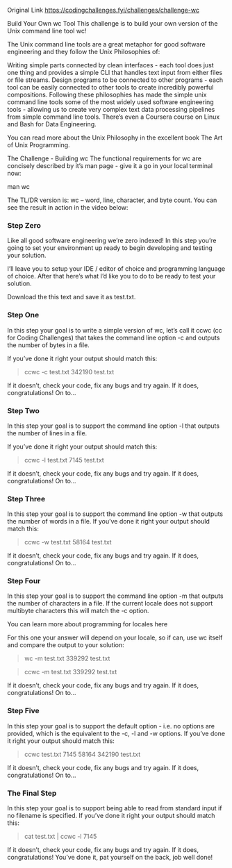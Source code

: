 Original Link
https://codingchallenges.fyi/challenges/challenge-wc

Build Your Own wc Tool
This challenge is to build your own version of the Unix command line tool wc!

The Unix command line tools are a great metaphor for good software engineering and they follow the Unix Philosophies of:

Writing simple parts connected by clean interfaces - each tool does just one thing and provides a simple CLI that handles text input from either files or file streams.
Design programs to be connected to other programs - each tool can be easily connected to other tools to create incredibly powerful compositions.
Following these philosophies has made the simple unix command line tools some of the most widely used software engineering tools - allowing us to create very complex text data processing pipelines from simple command line tools. There’s even a Coursera course on Linux and Bash for Data Engineering.

You can read more about the Unix Philosophy in the excellent book The Art of Unix Programming.

The Challenge - Building wc
The functional requirements for wc are concisely described by it’s man page - give it a go in your local terminal now:

man wc

The TL/DR version is: wc – word, line, character, and byte count. You can see the result in action in the video below:


### Step Zero
Like all good software engineering we’re zero indexed! In this step you’re going to set your environment up ready to begin developing and testing your solution.

I’ll leave you to setup your IDE / editor of choice and programming language of choice. After that here’s what I’d like you to do to be ready to test your solution.

Download the this text and save it as test.txt.

### Step One
In this step your goal is to write a simple version of wc, let’s call it ccwc (cc for Coding Challenges) that takes the command line option -c and outputs the number of bytes in a file.

If you’ve done it right your output should match this:

>ccwc -c test.txt
  342190 test.txt

If it doesn’t, check your code, fix any bugs and try again. If it does, congratulations! On to…

### Step Two
In this step your goal is to support the command line option -l that outputs the number of lines in a file.

If you’ve done it right your output should match this:

>ccwc -l test.txt
    7145 test.txt

If it doesn’t, check your code, fix any bugs and try again. If it does, congratulations! On to…

### Step Three
In this step your goal is to support the command line option -w that outputs the number of words in a file. If you’ve done it right your output should match this:

>ccwc -w test.txt
   58164 test.txt

If it doesn’t, check your code, fix any bugs and try again. If it does, congratulations! On to…

### Step Four
In this step your goal is to support the command line option -m that outputs the number of characters in a file. If the current locale does not support multibyte characters this will match the -c option.

You can learn more about programming for locales here

For this one your answer will depend on your locale, so if can, use wc itself and compare the output to your solution:

>wc -m test.txt
  339292 test.txt

>ccwc -m test.txt
  339292 test.txt

If it doesn’t, check your code, fix any bugs and try again. If it does, congratulations! On to…

### Step Five
In this step your goal is to support the default option - i.e. no options are provided, which is the equivalent to the -c, -l and -w options. If you’ve done it right your output should match this:

>ccwc test.txt
    7145   58164  342190 test.txt

If it doesn’t, check your code, fix any bugs and try again. If it does, congratulations! On to…

### The Final Step
In this step your goal is to support being able to read from standard input if no filename is specified. If you’ve done it right your output should match this:

>cat test.txt | ccwc -l
    7145

If it doesn’t, check your code, fix any bugs and try again. If it does, congratulations! You’ve done it, pat yourself on the back, job well done!
